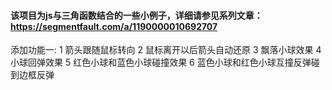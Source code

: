 #### 该项目为js与三角函数结合的一些小例子，详细请参见系列文章：https://segmentfault.com/a/1190000010692707 
添加功能一:
1 箭头跟随鼠标转向
2 鼠标离开以后箭头自动还原
3 飘落小球效果
4 小球回弹效果
5 红色小球和蓝色小球碰撞效果
6 蓝色小球和红色小球互撞反弹碰到边框反弹